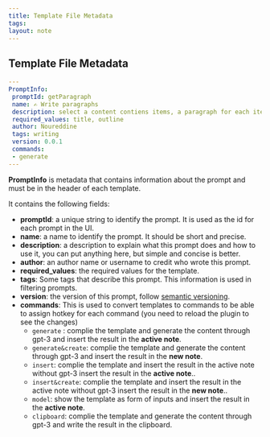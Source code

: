 ```yaml
---
title: Template File Metadata
tags: 
layout: note 
---
```

## Template File Metadata 

```yaml
---
PromptInfo:
 promptId: getParagraph
 name: ✍️ Write paragraphs 
 description: select a content contiens items, a paragraph for each item will be generated. 
 required_values: title, outline
 author: Noureddine
 tags: writing
 version: 0.0.1
 commands:
 - generate
---
```

**PromptInfo** is metadata that contains information about the prompt and must be in the header of each template. 

It contains the following fields: 
* **promptId**: a unique string to identify the prompt. It is used as the id for each prompt in the UI.
* **name**: a name to identify the prompt. It should be short and precise.
* **description**: a description to explain what this prompt does and how to use it, you can put anything here, but simple and concise is better.
* **author**: an author name or username to credit who wrote this prompt.
* **required_values**: the required values for the template.
* **tags**: Some tags that describe this prompt. This information is used in filtering prompts.
* **version**: the version of this prompt, follow [semantic versioning](https://semver.org/).
* **commands**: This is used to convert templates to commands to be able to assign hotkey for each command (you need to reload the plugin to see the changes)
	* `generate` : complie the template and generate the content through gpt-3 and insert the result in the **active note**.
	* `generate&create`: complie the template and generate the content through gpt-3 and insert the result in the **new note**.
	* `insert`: complie the template and insert the result in the active note without  gpt-3  insert the result in the **active note**..
	* `insert&create`: complie the template and insert the result in the active note without  gpt-3  insert the result in the **new note**..
	* `model`: show the template as form of inputs and insert the result in the **active note**.
	* `clipboard`:  complie the template and generate the content through gpt-3 and write the result in the clipboard.

